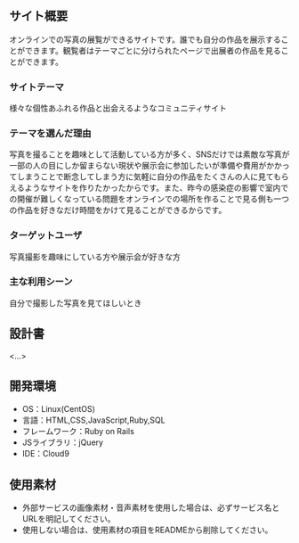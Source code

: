# <PhotoExhibition>

## サイト概要
オンラインでの写真の展覧ができるサイトです。誰でも自分の作品を展示することができます。観覧者はテーマごとに分けられたページで出展者の作品を見ることができます。
### サイトテーマ
様々な個性あふれる作品と出会えるようなコミュニティサイト

### テーマを選んだ理由
写真を撮ることを趣味として活動している方が多く、SNSだけでは素敵な写真が一部の人の目にしか留まらない現状や展示会に参加したいが準備や費用がかかってしまうことで断念してしまう方に気軽に自分の作品をたくさんの人に見てもらえるようなサイトを作りたかったからです。また、昨今の感染症の影響で室内での開催が難しくなっている問題をオンラインでの場所を作ることで見る側も一つの作品を好きなだけ時間をかけて見ることができるからです。

### ターゲットユーザ
写真撮影を趣味にしている方や展示会が好きな方

### 主な利用シーン
自分で撮影した写真を見てほしいとき

## 設計書
<...>

## 開発環境
- OS：Linux(CentOS)
- 言語：HTML,CSS,JavaScript,Ruby,SQL
- フレームワーク：Ruby on Rails
- JSライブラリ：jQuery
- IDE：Cloud9

## 使用素材
- 外部サービスの画像素材・音声素材を使用した場合は、必ずサービス名とURLを明記してください。
- 使用しない場合は、使用素材の項目をREADMEから削除してください。